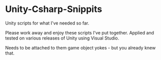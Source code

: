 # Unity-Csharp-Snippits
Unity scripts for what I've needed so far.

Please work away and enjoy these scripts I've put together.
Applied and tested on various releases of Unity using Visual Studio.

Needs to be attached to them game object yokes - but you already knew that.
